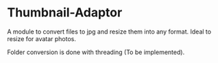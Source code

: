# Thumbnail-Adaptor
A module to convert files to jpg and resize them into any format. 
Ideal to resize for avatar photos.

Folder conversion is done with threading (To be implemented). 
